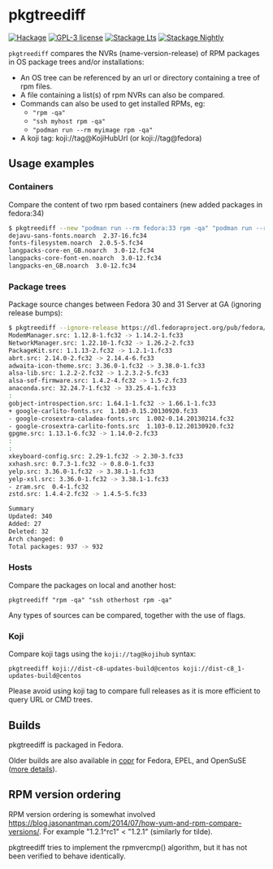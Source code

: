 # pkgtreediff

[![Hackage](https://img.shields.io/hackage/v/pkgtreediff.svg)](https://hackage.haskell.org/package/pkgtreediff)
[![GPL-3 license](https://img.shields.io/badge/license-GPL--3-blue.svg)](LICENSE)
[![Stackage Lts](http://stackage.org/package/pkgtreediff/badge/lts)](http://stackage.org/lts/package/pkgtreediff)
[![Stackage Nightly](http://stackage.org/package/pkgtreediff/badge/nightly)](http://stackage.org/nightly/package/pkgtreediff)

`pkgtreediff` compares the NVRs (name-version-release) of RPM packages in OS package trees and/or installations:

- An OS tree can be referenced by an url or directory containing a tree of rpm files.
- A file containing a list(s) of rpm NVRs can also be compared.
- Commands can also be used to get installed RPMs, eg:
  - `"rpm -qa"`
  - `"ssh myhost rpm -qa"`
  - `"podman run --rm myimage rpm -qa"`
- A koji tag: koji://tag@KojiHubUrl (or koji://tag@fedora)

## Usage examples

### Containers

Compare the content of two rpm based containers (new added packages in fedora:34)

```bash session
$ pkgtreediff --new "podman run --rm fedora:33 rpm -qa" "podman run --rm fedora:34 rpm -qa"
dejavu-sans-fonts.noarch  2.37-16.fc34
fonts-filesystem.noarch  2.0.5-5.fc34
langpacks-core-en_GB.noarch  3.0-12.fc34
langpacks-core-font-en.noarch  3.0-12.fc34
langpacks-en_GB.noarch  3.0-12.fc34
```

### Package trees

Package source changes between Fedora 30 and 31 Server at GA (ignoring release bumps):

```bash session
$ pkgtreediff --ignore-release https://dl.fedoraproject.org/pub/fedora/linux/releases/{32,33}/Server/source/tree/Packages/
ModemManager.src: 1.12.8-1.fc32 -> 1.14.2-1.fc33
NetworkManager.src: 1.22.10-1.fc32 -> 1.26.2-2.fc33
PackageKit.src: 1.1.13-2.fc32 -> 1.2.1-1.fc33
abrt.src: 2.14.0-2.fc32 -> 2.14.4-6.fc33
adwaita-icon-theme.src: 3.36.0-1.fc32 -> 3.38.0-1.fc33
alsa-lib.src: 1.2.2-2.fc32 -> 1.2.3.2-5.fc33
alsa-sof-firmware.src: 1.4.2-4.fc32 -> 1.5-2.fc33
anaconda.src: 32.24.7-1.fc32 -> 33.25.4-1.fc33
:
gobject-introspection.src: 1.64.1-1.fc32 -> 1.66.1-1.fc33
+ google-carlito-fonts.src  1.103-0.15.20130920.fc33
- google-crosextra-caladea-fonts.src  1.002-0.14.20130214.fc32
- google-crosextra-carlito-fonts.src  1.103-0.12.20130920.fc32
gpgme.src: 1.13.1-6.fc32 -> 1.14.0-2.fc33
:
:
xkeyboard-config.src: 2.29-1.fc32 -> 2.30-3.fc33
xxhash.src: 0.7.3-1.fc32 -> 0.8.0-1.fc33
yelp.src: 3.36.0-1.fc32 -> 3.38.1-1.fc33
yelp-xsl.src: 3.36.0-1.fc32 -> 3.38.1-1.fc33
- zram.src  0.4-1.fc32
zstd.src: 1.4.4-2.fc32 -> 1.4.5-5.fc33

Summary
Updated: 340
Added: 27
Deleted: 32
Arch changed: 0
Total packages: 937 -> 932
```

### Hosts

Compare the packages on local and another host:

```
pkgtreediff "rpm -qa" "ssh otherhost rpm -qa"
```

Any types of sources can be compared, together with the use of flags.

### Koji

Compare koji tags using the `koji://tag@kojihub` syntax:

```
pkgtreediff koji://dist-c8-updates-build@centos koji://dist-c8_1-updates-build@centos
```

Please avoid using koji tag to compare full releases as it is more efficient to
query URL or CMD trees.

## Builds
pkgtreediff is packaged in Fedora.

Older builds are also available in
[copr](https://copr.fedorainfracloud.org/coprs/petersen/pkgtreediff/)
for Fedora, EPEL, and OpenSuSE
([more details](https://copr.fedorainfracloud.org/coprs/petersen/pkgtreediff/monitor/detailed)).

## RPM version ordering
RPM version ordering is somewhat involved
<https://blog.jasonantman.com/2014/07/how-yum-and-rpm-compare-versions/>.
For example "1.2.1^rc1" < "1.2.1" (similarly for tilde).

pkgtreediff tries to implement the rpmvercmp() algorithm,
but it has not been verified to behave identically.
